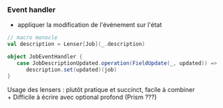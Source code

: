### Event handler

* appliquer la modification de l'événement sur l'état

```scala
// macro monocle
val description = Lenser[Job](_.description)

object JobEventHandler {
   case JobDescriptionUpdated.operation(FieldUpdate(_, updated)) => 
      description.set(updated)(job)
}
```

<aside class="notes">
    Usage des lensers : plutôt pratique et succinct, facile à combiner<br/>
    + Difficile à écrire avec optional profond (Prism ???)
</aside>